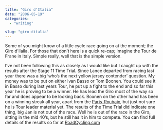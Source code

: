 ```yaml
---
title: "Giro d'Italia"
date: "2006-05-19"
categories:
  - "writing"

slug: "giro-ditalia"
---
```


Some of you might know of a little cycle race going on at the moment; the Giro d'Ilaila. For those that don’t here is a quick re-cap; imagine the Tour de Frane in Italy. Simple really, well that is the simple version.

I’ve not been following this as closely as I would like but I caught up with the results after the Stage 11 Time Trial. Since Lance departed from racing last year there was a big ‘who’s the next yellow jersey contender’ question. My money was to be put on either Ivan Basso or Tom Boonen. You could see it in Basso during last years Tour, he put up a fight to the end and so far this year he is proving to be a winner. He has lead the Giro most of the way so far and does appear to be looking back. Boonen on the other hand has been on a winning streak all year, apart from the [Paris-Roubaix](https://adamchamberlin.info/2006/04/paris-roubaix), but just not sure he is Tour leader material yet. The results of the Time Trial did indicate one thing, big Jan is not out of the race. Well he is out of the race in the Giro, sitting in the mid 40’s, but he still has it in him to compete. You can find full details of the results so far at [RoadCycling.com](https://www.roadcycling.com/news/article1585.shtml)
